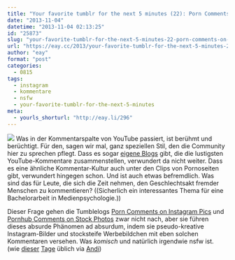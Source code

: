 ```yaml
---
title: "Your favorite tumblr for the next 5 minutes (22): Porn Comments on Instagram Pics / Stock Photos"
date: "2013-11-04"
datetime: "2013-11-04 02:13:25"
id: "25873"
slug: "your-favorite-tumblr-for-the-next-5-minutes-22-porn-comments-on-instagram-pics-stock-photos"
url: "https://eay.cc/2013/your-favorite-tumblr-for-the-next-5-minutes-22-porn-comments-on-instagram-pics-stock-photos/"
author: "eay"
format: "post"
categories:
  - 0815
tags:
  - instagram
  - kommentare
  - nsfw
  - your-favorite-tumblr-for-the-next-5-minutes
meta:
  - yourls_shorturl: "http://eay.li/296"
---
```


![](https://eay.cc/uploads/2013/proncomments.jpg) Was in der Kommentarspalte von YouTube passiert, ist berühmt und berüchtigt. Für den, sagen wir mal, ganz speziellen Stil, den die Community hier zu sprechen pflegt. Dass es sogar [eigene Blogs](http://epictu.be/) gibt, die die lustigsten YouTube-Kommentare zusammenstellen, verwundert da nicht weiter. Dass es eine ähnliche Kommentar-Kultur auch unter den Clips von Pornoseiten gibt, verwundert hingegen schon. Und ist auch etwas befremdlich. Was sind das für Leute, die sich die Zeit nehmen, den Geschlechtsakt fremder Menschen zu kommentieren? ((Sicherlich ein interessantes Thema für eine Bachelorarbeit in Medienpsychologie.))

Dieser Frage gehen die Tumblelogs [Porn Comments on Instagram Pics](http://porncommentsoninstagrampics.tumblr.com/) und [Pornhub Comments on Stock Photos](http://pornhubcommentsonstockphotos.tumblr.com/) zwar nicht nach, aber sie führen dieses absurde Phänomen ad absurdum, indem sie pseudo-kreative Instagram-Bilder und stocksteife Werbebildchen mit eben solchen Kommentaren versehen. Was _komisch_ und natürlich irgendwie nsfw ist. (wie [dieser](//eay.cc/2013/your-favorite-tumblr-for-the-next-5-minutes-20-brides-throwing-cats/) [Tage](//eay.cc/2013/your-favorite-tumblr-for-the-next-5-minutes-21-hipstermerkel/) üblich via [Andi](http://www.andisblog.de/))

